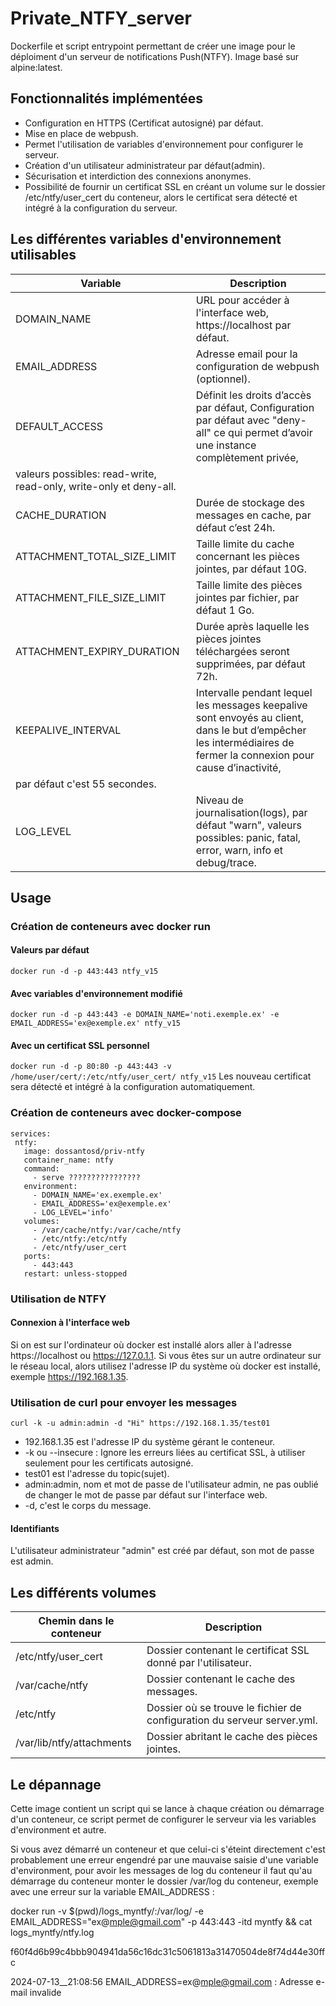 # Private_NTFY_server
Dockerfile et script entrypoint permettant de créer une image pour le déploiment d'un serveur de notifications Push(NTFY).
Image basé sur alpine:latest.

## Fonctionnalités implémentées
- Configuration en HTTPS (Certificat autosigné) par défaut.
- Mise en place de webpush.
- Permet l'utilisation de variables d'environnement pour configurer le serveur.
- Création d'un utilisateur administrateur par défaut(admin).
- Sécurisation et interdiction des connexions anonymes.
- Possibilité de fournir un certificat SSL en créant un volume sur le dossier /etc/ntfy/user_cert du conteneur, alors le certificat sera détecté et intégré à la configuration du serveur.

## Les différentes variables d'environnement utilisables
|Variable|Description|
|---|---|
|DOMAIN_NAME|URL pour accéder à l'interface web, https://localhost par défaut.|
|EMAIL_ADDRESS|Adresse email pour la configuration de webpush (optionnel).|
|DEFAULT_ACCESS|Définit les droits d’accès par défaut, Configuration par défaut avec "deny-all" ce qui permet d’avoir une instance complètement privée,
valeurs possibles: read-write, read-only, write-only et deny-all.|
|CACHE_DURATION|Durée de stockage des messages en cache, par défaut c’est 24h.|
|ATTACHMENT_TOTAL_SIZE_LIMIT|Taille limite du cache concernant les pièces jointes, par défaut 10G.|
|ATTACHMENT_FILE_SIZE_LIMIT|Taille limite des pièces jointes par fichier, par défaut 1 Go.|
|ATTACHMENT_EXPIRY_DURATION|Durée après laquelle les pièces jointes téléchargées seront supprimées, par défaut 72h.|
|KEEPALIVE_INTERVAL|Intervalle pendant lequel les messages keepalive sont envoyés au client, dans le but d’empêcher les intermédiaires de fermer la connexion pour cause d’inactivité,
par défaut c'est 55 secondes.|
|LOG_LEVEL|Niveau de journalisation(logs), par défaut "warn", valeurs possibles: panic, fatal, error, warn, info et debug/trace.|

## Usage
### Création de conteneurs avec docker run
#### Valeurs par défaut
`docker run -d -p 443:443 ntfy_v15`
#### Avec variables d'environnement modifié
`docker run -d -p 443:443 -e DOMAIN_NAME='noti.exemple.ex' -e EMAIL_ADDRESS='ex@exemple.ex' ntfy_v15`
#### Avec un certificat SSL personnel
 `docker run -d -p 80:80 -p 443:443 -v /home/user/cert/:/etc/ntfy/user_cert/ ntfy_v15`
 Les nouveau certificat sera détecté et intégré à la configuration automatiquement.
 ### Création de conteneurs avec docker-compose
 ```
 services:
  ntfy:
    image: dossantosd/priv-ntfy
    container_name: ntfy
    command:
      - serve ????????????????
    environment:
      - DOMAIN_NAME='ex.exemple.ex'
      - EMAIL_ADDRESS='ex@exemple.ex'
      - LOG_LEVEL='info'
    volumes:
      - /var/cache/ntfy:/var/cache/ntfy
      - /etc/ntfy:/etc/ntfy
      - /etc/ntfy/user_cert
    ports:
      - 443:443
    restart: unless-stopped
 ```

### Utilisation de NTFY
#### Connexion à l'interface web
Si on est sur l'ordinateur où docker est installé alors aller à l'adresse https://localhost ou https://127.0.1.1.
Si vous êtes sur un autre ordinateur sur le réseau local, alors utilisez l'adresse IP du système où docker est installé, exemple https://192.168.1.35.

### Utilisation de curl pour envoyer les messages 
`curl -k -u admin:admin -d "Hi" https://192.168.1.35/test01`

- 192.168.1.35 est l'adresse IP du système gérant le conteneur.
- -k ou --insecure : Ignore les erreurs liées au certificat SSL, à utiliser seulement pour les certificats autosigné.
- test01 est l'adresse du topic(sujet).
- admin:admin, nom et mot de passe de l'utilisateur admin, ne pas oublié de changer le mot de passe par défaut sur l'interface web.
- -d, c'est le corps du message.

#### Identifiants
L'utilisateur administrateur "admin" est créé par défaut, son mot de passe est admin.

## Les différents volumes
|Chemin dans le conteneur|Description|
|---|---|
|/etc/ntfy/user_cert|Dossier contenant le certificat SSL donné par l'utilisateur.|
|/var/cache/ntfy|Dossier contenant le cache des messages.|
|/etc/ntfy|Dossier où se trouve le fichier de configuration du serveur server.yml.|
|/var/lib/ntfy/attachments|Dossier abritant le cache des pièces jointes.|

## Le dépannage 
Cette image contient un script qui se lance à chaque création ou démarrage d'un conteneur, ce script permet de configurer le serveur via les variables d'environment et autre.

Si vous avez démarré un conteneur et que celui-ci s'éteint directement c'est probablement une erreur engendré par une mauvaise saisie d'une variable d'environment, pour avoir les messages de log du conteneur il faut qu'au démarrage du conteneur monter le dossier /var/log du conteneur, exemple avec une erreur sur la variable EMAIL_ADDRESS :

docker run -v $(pwd)/logs_myntfy/:/var/log/ -e EMAIL_ADDRESS="ex@mple@gmail.com" -p 443:443 -itd myntfy && cat logs_myntfy/ntfy.log

f60f4d6b99c4bbb904941da56c16dc31c5061813a31470504de8f74d44e30ffc

2024-07-13__21:08:56   EMAIL_ADDRESS=ex@mple@gmail.com : Adresse e-mail invalide
